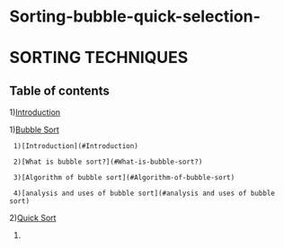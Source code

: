 # Sorting-bubble-quick-selection-
# SORTING TECHNIQUES
## Table of contents 
1)[Introduction](#Introduction)

1)[Bubble Sort](#Bubble-Sort)
  
     1)[Introduction](#Introduction)
  
     2)[What is bubble sort?](#What-is-bubble-sort?)
  
     3)[Algorithm of bubble sort](#Algorithm-of-bubble-sort)
  
     4)[analysis and uses of bubble sort](#analysis and uses of bubble sort)
  
2)[Quick Sort](#Quick-Sort)
  
  1)
